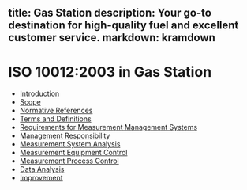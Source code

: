 title: Gas Station
description: Your go-to destination for high-quality fuel and excellent customer service.
markdown: kramdown
---------------


# ISO 10012:2003 in Gas Station

- [Introduction](introduction.md)
- [Scope](scope.md)
- [Normative References](normative-references.md)
- [Terms and Definitions](terms-and-definitions.md)
- [Requirements for Measurement Management Systems](requirements-for-measurement-management-systems.md)
- [Management Responsibility](management-responsibility.md)
- [Measurement System Analysis](measurement-system-analysis.md)
- [Measurement Equipment Control](measurement-equipment-control.md)
- [Measurement Process Control](measurement-process-control.md)
- [Data Analysis](data-analysis.md)
- [Improvement](improvement.md)
